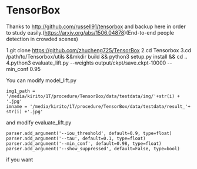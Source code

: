 # TensorBox
Thanks to http://github.com/russell91/tensorbox and backup here in order to  study easily.(https://arxiv.org/abs/1506.04878)(End-to-end people detection in crowded scenes)<br>

1.git clone https://github.com/zhucheng725/TensorBox
2.cd Tensorbox
3.cd /path/to/Tensorbox/utils &&mkdir build && python3 setup.py install && cd ..
4.python3 evaluate_lift.py --weights output/ckpt/save.ckpt-10000  --min_conf 0.95

You can modify model_lift.py
```
img1_path = '/media/kirito/1T/procedure/TensorBox/data/testdata/img/'+str(i) + '.jpg'
imname = '/media/kirito/1T/procedure/TensorBox/data/testdata/result_'+ str(i) +'.jpg'
```
and modify evaluate_lift.py
```
parser.add_argument('--iou_threshold', default=0.9, type=float)
parser.add_argument('--tau', default=0.1, type=float)
parser.add_argument('--min_conf', default=0.98, type=float)
parser.add_argument('--show_suppressed', default=False, type=bool)
```
if you want

